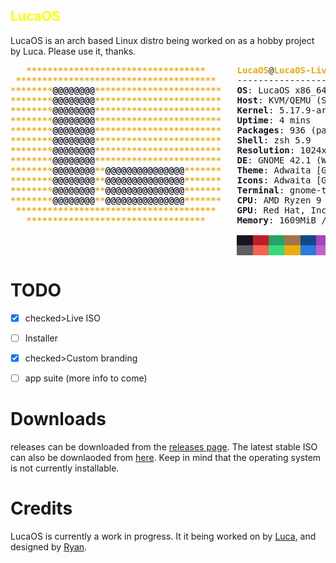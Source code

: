## <span style="color:yellow">LucaOS</span>

LucaOS is an arch based Linux distro being worked on as a hobby project by Luca. Please use it, thanks.

<pre><font color="#E9AD0C"><b>   **********************************</b></font>      <font color="#E9AD0C"><b>LucaOS</b></font>@<font color="#E9AD0C"><b>LucaOS-Live</b></font> 
<font color="#E9AD0C"><b> **************************************</b></font>    ------------------ 
<font color="#E9AD0C"><b>********</b></font><font color="#171421"><b>@@@@@@@@</b></font><font color="#E9AD0C"><b>************************</b></font>   <font color="#171421"><b>OS</b></font>: LucaOS x86_64 
<font color="#E9AD0C"><b>********</b></font><font color="#171421"><b>@@@@@@@@</b></font><font color="#E9AD0C"><b>************************</b></font>   <font color="#171421"><b>Host</b></font>: KVM/QEMU (Standard PC (Q35 + ICH9, 2009) pc-q35-7.0) 
<font color="#E9AD0C"><b>********</b></font><font color="#171421"><b>@@@@@@@@</b></font><font color="#E9AD0C"><b>************************</b></font>   <font color="#171421"><b>Kernel</b></font>: 5.17.9-arch1-1 
<font color="#E9AD0C"><b>********</b></font><font color="#171421"><b>@@@@@@@@</b></font><font color="#E9AD0C"><b>************************</b></font>   <font color="#171421"><b>Uptime</b></font>: 4 mins 
<font color="#E9AD0C"><b>********</b></font><font color="#171421"><b>@@@@@@@@</b></font><font color="#E9AD0C"><b>************************</b></font>   <font color="#171421"><b>Packages</b></font>: 936 (pacman) 
<font color="#E9AD0C"><b>********</b></font><font color="#171421"><b>@@@@@@@@</b></font><font color="#E9AD0C"><b>************************</b></font>   <font color="#171421"><b>Shell</b></font>: zsh 5.9 
<font color="#E9AD0C"><b>********</b></font><font color="#171421"><b>@@@@@@@@</b></font><font color="#E9AD0C"><b>************************</b></font>   <font color="#171421"><b>Resolution</b></font>: 1024x768 
<font color="#E9AD0C"><b>********</b></font><font color="#171421"><b>@@@@@@@@</b></font><font color="#E9AD0C"><b>************************</b></font>   <font color="#171421"><b>DE</b></font>: GNOME 42.1 (Wayland) 
<font color="#E9AD0C"><b>********</b></font><font color="#171421"><b>@@@@@@@@</b></font><font color="#E9AD0C"><b>**</b></font><font color="#171421"><b>@@@@@@@@@@@@@@@</b></font><font color="#E9AD0C"><b>*******</b></font>   <font color="#171421"><b>Theme</b></font>: Adwaita [GTK2/3] 
<font color="#E9AD0C"><b>********</b></font><font color="#171421"><b>@@@@@@@@</b></font><font color="#E9AD0C"><b>**</b></font><font color="#171421"><b>@@@@@@@@@@@@@@@</b></font><font color="#E9AD0C"><b>*******</b></font>   <font color="#171421"><b>Icons</b></font>: Adwaita [GTK2/3] 
<font color="#E9AD0C"><b>********</b></font><font color="#171421"><b>@@@@@@@@</b></font><font color="#E9AD0C"><b>**</b></font><font color="#171421"><b>@@@@@@@@@@@@@@@</b></font><font color="#E9AD0C"><b>*******</b></font>   <font color="#171421"><b>Terminal</b></font>: gnome-terminal 
<font color="#E9AD0C"><b>********</b></font><font color="#171421"><b>@@@@@@@@</b></font><font color="#E9AD0C"><b>**</b></font><font color="#171421"><b>@@@@@@@@@@@@@@@</b></font><font color="#E9AD0C"><b>*******</b></font>   <font color="#171421"><b>CPU</b></font>: AMD Ryzen 9 3900X (8) @ 3.799GHz 
<font color="#E9AD0C"><b> **************************************</b></font>    <font color="#171421"><b>GPU</b></font>: Red Hat, Inc. QEMU Virtual Machine 
<font color="#E9AD0C"><b>   **********************************</b></font>      <font color="#171421"><b>Memory</b></font>: 1609MiB / 7947MiB 

                                           <span style="background-color:#171421"><font color="#171421">   </font></span><span style="background-color:#C01C28"><font color="#C01C28">   </font></span><span style="background-color:#26A269"><font color="#26A269">   </font></span><span style="background-color:#A2734C"><font color="#A2734C">   </font></span><span style="background-color:#12488B"><font color="#12488B">   </font></span><span style="background-color:#A347BA"><font color="#A347BA">   </font></span><span style="background-color:#2AA1B3"><font color="#2AA1B3">   </font></span><span style="background-color:#D0CFCC"><font color="#D0CFCC">   </font></span>
                                           <span style="background-color:#5E5C64"><font color="#5E5C64">   </font></span><span style="background-color:#F66151"><font color="#F66151">   </font></span><span style="background-color:#33DA7A"><font color="#33DA7A">   </font></span><span style="background-color:#E9AD0C"><font color="#E9AD0C">   </font></span><span style="background-color:#2A7BDE"><font color="#2A7BDE">   </font></span><span style="background-color:#C061CB"><font color="#C061CB">   </font></span><span style="background-color:#33C7DE"><font color="#33C7DE">   </font></span><span style="background-color:#FFFFFF"><font color="#FFFFFF">   </font></span>
</pre>

# TODO
- [x] checked>Live ISO
- [ ] Installer
- [x] checked>Custom branding
- [ ] app suite (more info to come)


# Downloads
releases can be downloaded from the [releases page](https://github.com/jumpers775/LucaLive/releases). The latest stable ISO can also be downlaoded from [here](https://github.com/jumpers775/LucaLive/releases/download/1.0.0/LucaOS-2022.05.27-x86_64.iso). Keep in mind that the operating system is not currently installable.



# Credits
LucaOS is currently a work in progress. It it being worked on by [Luca](https://github.com/jumpers775), and designed by [Ryan](https://github.com/ryanss0711).
